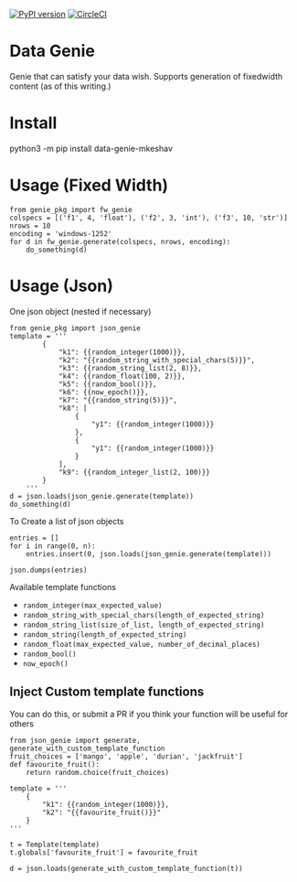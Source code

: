 [![PyPI version](https://badge.fury.io/py/data-genie-mkeshav.svg)](https://badge.fury.io/py/data-genie-mkeshav)
[![CircleCI](https://circleci.com/bb/mkeshav/data_genie.svg?style=svg)](https://circleci.com/bb/mkeshav/data_genie)

# Data Genie

Genie that can satisfy your data wish.
Supports generation of fixedwidth content (as of this writing.)

# Install
python3 -m pip install data-genie-mkeshav

# Usage (Fixed Width)
```
from genie_pkg import fw_genie
colspecs = [('f1', 4, 'float'), ('f2', 3, 'int'), ('f3', 10, 'str')]
nrows = 10
encoding = 'windows-1252'
for d in fw_genie.generate(colspecs, nrows, encoding):
    do_something(d)
```

# Usage (Json)
One json object (nested if necessary)

```
from genie_pkg import json_genie
template = '''
        {
            "k1": {{random_integer(1000)}},
            "k2": "{{random_string_with_special_chars(5)}}",
            "k3": {{random_string_list(2, 8)}},
            "k4": {{random_float(100, 2)}},
            "k5": {{random_bool()}},
            "k6": {{now_epoch()}},
            "k7": "{{random_string(5)}}",
            "k8": [
                {
                    "y1": {{random_integer(1000)}}
                },
                {
                    "y1": {{random_integer(1000)}}
                }
            ],
            "k9": {{random_integer_list(2, 100)}}
        }
    '''
d = json.loads(json_genie.generate(template))
do_something(d)
```

To Create a list of json objects
```
entries = []
for i in range(0, n):
    entries.insert(0, json.loads(json_genie.generate(template)))
        
json.dumps(entries)
```
Available template functions

- `random_integer(max_expected_value)`
- `random_string_with_special_chars(length_of_expected_string)`
- `random_string_list(size_of_list, length_of_expected_string)`
- `random_string(length_of_expected_string)`
- `random_float(max_expected_value, number_of_decimal_places)`
- `random_bool()`
- `now_epoch()`

## Inject Custom template functions
You can do this, or submit a PR if you think your function will be useful for others

```
from json_genie import generate, generate_with_custom_template_function
fruit_choices = ['mango', 'apple', 'durian', 'jackfruit']
def favourite_fruit():
    return random.choice(fruit_choices)

template = '''
    {
        "k1": {{random_integer(1000)}},
        "k2": "{{favourite_fruit()}}"
    }
'''

t = Template(template)
t.globals['favourite_fruit'] = favourite_fruit

d = json.loads(generate_with_custom_template_function(t))
```